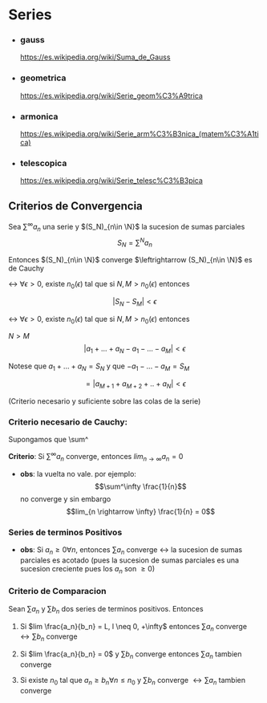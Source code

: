 # Series

- ### gauss

    https://es.wikipedia.org/wiki/Suma_de_Gauss

- ### geometrica

    https://es.wikipedia.org/wiki/Serie_geom%C3%A9trica

- ### armonica

    https://es.wikipedia.org/wiki/Serie_arm%C3%B3nica_(matem%C3%A1tica)

- ### telescopica

    
    https://es.wikipedia.org/wiki/Serie_telesc%C3%B3pica

## Criterios de Convergencia

Sea $\sum^{\infty} a_n$ una serie y $(S_N)_{n\in \N}$ la sucesion de sumas parciales $$S_N = \sum^N a_n$$

Entonces $(S_N)_{n\in \N}$ converge $\leftrightarrow (S_N)_{n\in \N}$ es de Cauchy

$\leftrightarrow$ $\forall \epsilon > 0$, existe $n_0(\epsilon)$ tal que si $N,M > n_0(\epsilon)$ entonces

$$|S_N - S_M| < \epsilon$$

$\leftrightarrow$ $\forall \epsilon > 0$, existe $n_0(\epsilon)$ tal que si $N,M > n_0(\epsilon)$ entonces

$N>M$
$$|a_1 + ... + a_N - a_1 - ... - a_M| < \epsilon$$

Notese que $a_1 + ... + a_N = S_N$ y que $- a_1 - ... - a_M = S_M$

$$= |a_{M+1} + a_{M+2} + .. + a_N| < \epsilon$$

(Criterio necesario y suficiente sobre las colas de la serie)

### Criterio necesario de Cauchy:

Supongamos que \sum^




**Criterio**: Si $\sum^{\infty} a_n$ converge, entonces $lim_{n \rightarrow \infty} a_n = 0$ 

- **obs**: la vuelta no vale.
    por ejemplo: $$\sum^\infty \frac{1}{n}$$ no converge y sin embargo $$lim_{n \rightarrow \infty} \frac{1}{n} = 0$$ 


### Series de terminos Positivos

- **obs**: Si $a_n \geq 0 \forall n$, entonces $\sum a_n$ converge $\leftrightarrow$ la sucesion de sumas parciales es acotado (pues la sucesion de sumas parciales es una sucesion creciente pues los $a_n$ son $\geq 0$)

### Criterio de Comparacion

Sean $\sum a_n$ y $\sum b_n$ dos series de terminos positivos. Entonces

1. Si $lim \frac{a_n}{b_n} = L, l \neq 0, +\infty$ entonces $\sum a_n$ converge $\leftrightarrow \sum b_n$ converge

2. Si $lim \frac{a_n}{b_n} = 0$ y $\sum b_n$ converge entonces $\sum a_n$ tambien converge

3. Si existe $n_0$ tal que $a_n \geq b_n \forall n \leq n_0$ y $\sum b_n$ converge $\leftrightarrow \sum a_n$ tambien converge

